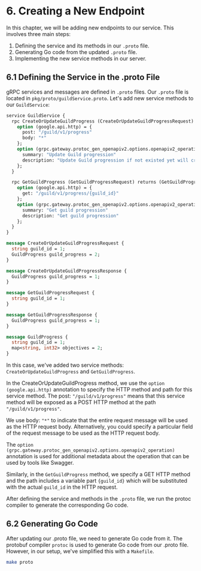 # 6. Creating a New Endpoint

In this chapter, we will be adding new endpoints to our service. This involves three main steps:

1. Defining the service and its methods in our `.proto` file.
2. Generating Go code from the updated `.proto` file.
3. Implementing the new service methods in our server.

## 6.1 Defining the Service in the .proto File

gRPC services and messages are defined in `.proto` files. Our `.proto` file is located in `pkg/proto/guildService.proto`. Let's add new service methods to our `GuildService`:

```protobuf
service GuildService {
  rpc CreateOrUpdateGuildProgress (CreateOrUpdateGuildProgressRequest) returns (CreateOrUpdateGuildProgressResponse) {
    option (google.api.http) = {
      post: "/guild/v1/progress"
      body: "*"
    };
    option (grpc.gateway.protoc_gen_openapiv2.options.openapiv2_operation) = {
      summary: "Update Guild progression"
      description: "Update Guild progression if not existed yet will create a new one"
    };
  }

  rpc GetGuildProgress (GetGuildProgressRequest) returns (GetGuildProgressResponse) {
    option (google.api.http) = {
      get: "/guild/v1/progress/{guild_id}"
    };
    option (grpc.gateway.protoc_gen_openapiv2.options.openapiv2_operation) = {
      summary: "Get guild progression"
      description: "Get guild progression"
    };
  }
}

message CreateOrUpdateGuildProgressRequest {
  string guild_id = 1;
  GuildProgress guild_progress = 2;
}

message CreateOrUpdateGuildProgressResponse {
  GuildProgress guild_progress = 1;
}

message GetGuildProgressRequest {
  string guild_id = 1;
}

message GetGuildProgressResponse {
  GuildProgress guild_progress = 1;
}

message GuildProgress {
  string guild_id = 1;
  map<string, int32> objectives = 2;
}
```

In this case, we've added two service methods: `CreateOrUpdateGuildProgress` and `GetGuildProgress`.

In the CreateOrUpdateGuildProgress method, we use the `option (google.api.http)` annotation 
to specify the HTTP method and path for this service method. 
The post: `"/guild/v1/progress"` means that this service method will be exposed as a 
POST HTTP method at the path `"/guild/v1/progress"`.

We use body: `"*"` to indicate that the entire request message will be used as the 
HTTP request body. Alternatively, you could specify a particular field of the 
request message to be used as the HTTP request body.

The `option (grpc.gateway.protoc_gen_openapiv2.options.openapiv2_operation)` annotation 
is used for additional metadata about the operation that can be used by tools like Swagger.

Similarly, in the `GetGuildProgress` method, we specify a GET HTTP method and 
the path includes a variable part `{guild_id}` which will be substituted with the actual 
`guild_id` in the HTTP request.

After defining the service and methods in the `.proto` file, we run the protoc compiler 
to generate the corresponding Go code.

## 6.2 Generating Go Code

After updating our .proto file, we need to generate Go code from it.
The protobuf compiler `protoc` is used to generate Go code from our .proto file. 
However, in our setup, we've simplified this with a `Makefile`.


```bash
make proto
```
